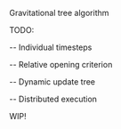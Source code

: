 Gravitational tree algorithm

TODO:

-- Individual timesteps

-- Relative opening criterion

-- Dynamic update tree

-- Distributed execution

WIP!
